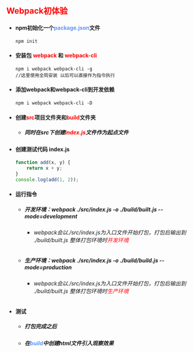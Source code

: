 ## <font color='red'>Webpack初体验</font>



- #### npm初始化一个<font color='cornflowerblue'>package.json</font>文件

  ```shell
  npm init
  ```

- #### 安装包 <font color='red'>webpack </font>和 <font color='red'>webpack-cli</font>

  ```shell
  npm i webpack webpack-cli -g
  //这里使用全局安装 以后可以直接作为指令执行
  ```

- #### 添加webpack和webpack-cli到开发依赖

  ```shell
  npm i webpack webpack-cli -D
  ```

- #### 创建<font color='red'>src</font>项目文件夹和<font color='red'>build</font>文件夹

  - ##### 同时在src下创建<font color='red'>index.js</font>文件作为起点文件

- #### 创建测试代码 index.js

  ```js
  function add(x, y) {
      return x + y;
  }
  console.log(add(1, 2));
  ```

- #### 运行指令

  - ##### 开发环境：webpack ./src/index.js -o ./build/built.js --mode=development

    - ###### webpack会以./src/index.js为入口文件开始打包，打包后输出到 ./build/built.js 整体打包环境时<font color='red'>开发环境</font>
    
  - ##### 生产环境：webpack ./src/index.js -o ./build/build.js --mode=production
  
    - ###### webpack会以./src/index.js为入口文件开始打包，打包后输出到 ./build/built.js 整体打包环境时<font color='red'>生产环境</font>
  
- #### 测试

  - ##### 打包完成之后
  
  - ##### 在<font color='cornflowerblue'>build</font>中创建html文件引入观察效果

